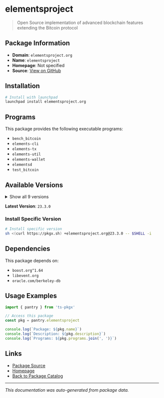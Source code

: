 # elementsproject

> Open Source implementation of advanced blockchain features extending the Bitcoin protocol

## Package Information

- **Domain**: `elementsproject.org`
- **Name**: `elementsproject`
- **Homepage**: Not specified
- **Source**: [View on GitHub](https://github.com/pkgxdev/pantry/tree/main/projects/elementsproject.org/package.yml)

## Installation

```bash
# Install with launchpad
launchpad install elementsproject.org
```

## Programs

This package provides the following executable programs:

- `bench_bitcoin`
- `elements-cli`
- `elements-tx`
- `elements-util`
- `elements-wallet`
- `elementsd`
- `test_bitcoin`

## Available Versions

<details>
<summary>Show all 9 versions</summary>

- `23.3.0`, `23.2.7`, `23.2.6`, `23.2.5`, `23.2.4`
- `23.2.3`, `23.2.2`, `23.2.1`, `22.1.1`

</details>

**Latest Version**: `23.3.0`

### Install Specific Version

```bash
# Install specific version
sh <(curl https://pkgx.sh) +elementsproject.org@23.3.0 -- $SHELL -i
```

## Dependencies

This package depends on:

- `boost.org^1.64`
- `libevent.org`
- `oracle.com/berkeley-db`

## Usage Examples

```typescript
import { pantry } from 'ts-pkgx'

// Access this package
const pkg = pantry.elementsproject

console.log(`Package: ${pkg.name}`)
console.log(`Description: ${pkg.description}`)
console.log(`Programs: ${pkg.programs.join(', ')}`)
```

## Links

- [Package Source](https://github.com/pkgxdev/pantry/tree/main/projects/elementsproject.org/package.yml)
- [Homepage](#)
- [Back to Package Catalog](../../package-catalog.md)

---

*This documentation was auto-generated from package data.*
